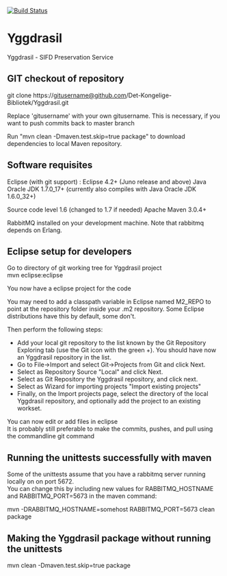 [![Build Status](https://travis-ci.org/Det-Kongelige-Bibliotek/Yggdrasil.png?branch=master)](https://travis-ci.org/Det-Kongelige-Bibliotek/Yggdrasil)

Yggdrasil
=========

Yggdrasil - SIFD Preservation Service


GIT checkout of repository
--------------------------

git clone https://gitusername@github.com/Det-Kongelige-Bibliotek/Yggdrasil.git

Replace 'gitusername' with your own gitusername.
This is necessary, if you want to push commits back to master branch 

Run "mvn clean -Dmaven.test.skip=true package" to download dependencies to local Maven repository.

Software requisites
-------------------

Eclipse (with git support) : Eclipse 4.2+ (Juno release and above)
Java Oracle JDK 1.7.0_17+ (currently also compiles with Java Oracle JDK 1.6.0_32+)

Source code level 1.6 (changed to 1.7 if needed)
Apache Maven 3.0.4+

RabbitMQ installed on your development machine. Note that rabbitmq depends on Erlang.

Eclipse setup for developers
----------------------------
Go to directory of git working tree for Yggdrasil project  
mvn eclipse:eclipse

You now have a eclipse project for the code

You may need to add a classpath variable in Eclipse named M2_REPO to point
at the repository folder inside your .m2 repository. 
Some Eclipse distributions have this by default, some don't.

Then perform the following steps:  
  - Add your local git repository to the list known by the Git Repository Exploring tab (use the Git icon with the green +). You should have now an Yggdrasil repository in the list. 
  - Go to File->Import and select Git->Projects from Git and click Next. 
  - Select as Repository Source "Local" and click Next.  
  - Select as Git Repository the Yggdrasil repository, and click next.  
  - Select as Wizard for importing projects "Import existing projects" 
  - Finally, on the Import projects page, select the directory of the local Yggdrasil repository, and optionally add the project to an existing workset. 

You can now edit or add files in eclipse  
It is probably still preferable to make the commits, pushes, and pull using the commandline git command 

Running the unittests successfully with maven
---------------------------------------------

Some of the unittests assume that you have a rabbitmq server running locally on on port 5672.   
You can change this by including new values for RABBITMQ_HOSTNAME and RABBITMQ_PORT=5673 in the maven command:

mvn -DRABBITMQ_HOSTNAME=somehost RABBITMQ_PORT=5673 clean package


Making the Yggdrasil package without running the unittests
----------------------------------------------------------

mvn clean -Dmaven.test.skip=true package

